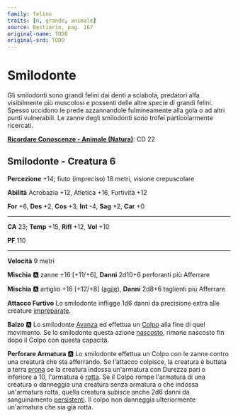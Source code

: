 ```yaml
---
family: felino
traits: [n, grande, animale]
source: Bestiario, pag. 167
original-name: TODO
original-srd: TODO
---
```


# Smilodonte

Gli smilodonti sono grandi felini dai denti a sciabola, predatori alfa visibilmente più muscolosi e possenti delle altre specie di grandi felini. Spesso uccidono le prede azzannandole fulmineamente alla gola o ad altri punti vulnerabili. Le zanne degli smilodonti sono trofei particolarmente ricercati.

**[Ricordare Conoscenze - Animale (Natura)](/azioni/ricordare-conoscenze)**: CD 22

## Smilodonte - Creatura 6

**Percezione** +14; fiuto (impreciso) 18 metri, visione crepuscolare

**Abilità** Acrobazia +12, Atletica +16, Furtività +12

**For** +6, **Des** +2, **Cos** +3, **Int** -4, **Sag** +2, **Car** +0

***

**CA** 23; **Temp** +15, **Rifl** +12, **Vol** +10

**PF** 110

***

**Velocità** 9 metri

**Mischia** :a:  zanne +16 \[+11/+6], **Danni** 2d10+6 perforanti più Afferrare

**Mischia** :a: artiglio +16 \[+12/+8] ([agile](/tratti/agile)), **Danni** 2d8+6 taglienti più Afferrare

**Attacco Furtivo** Lo smilodonte infligge 1d6 danni da precisione extra alle creature [impreparate](/condizioni/impreparato).

**Balzo** :a: Lo smilodonte [Avanza](/azioni/avanzare) ed effettua un [Colpo](/azioni/colpire) alla fine di quel movimento. Se lo smilodonte questa azione [nascosto](/condizioni/nascosto), rimane nascosto fin dopo il Colpo con questa capacità.

**Perforare Armatura** :a: Lo smilodonte effettua un Colpo con le zanne contro una creatura che sta afferrando. Se l'attacco colpisce, la creatura è buttata a terra [prona](/condizioni/prono) se la creatura indossa un'armatura con Durezza pari o inferiore a 10, l'armatura è [rotta](/condizioni/rotto). Se il Colpo rompe l'armatura di una creatura o danneggia una creatura senza armatura o che indossa un'armatura rotta, quella creatura subisce anche 2d6 danni da sanguinamento [persistenti](/condizioni/danno-persistente). Il colpo non danneggia ulteriormente un'armatura che sia già rotta.
